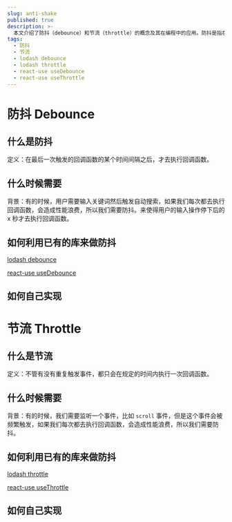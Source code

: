 ```yaml
---
slug: anti-shake
published: true
description: >-
  本文介绍了防抖（debounce）和节流（throttle）的概念及其在编程中的应用。防抖是指在最后一次触发事件后的特定时间间隔后执行回调函数，适用于如用户输入搜索关键词等场景，以避免频繁执行回调导致的性能浪费。节流则是指在规定时间内只执行一次回调函数，适用于如监听滚动事件等频繁触发的事件，同样为了优化性能。文中还提供了使用lodash和react-use库实现防抖和节流的方法，并简要说明了如何自行实现这两种技术。
tags:
  - 防抖
  - 节流
  - lodash debounce
  - lodash throttle
  - react-use useDebounce
  - react-use useThrottle
---
```


# 防抖 Debounce

## 什么是防抖

定义：在最后一次触发的回调函数的某个时间间隔之后，才去执行回调函数。

## 什么时候需要

背景：有的时候，用户需要输入关键词然后触发自动搜索，如果我们每次都去执行回调函数，会造成性能浪费，所以我们需要防抖。来使得用户的输入操作停下后的 x 秒才去执行回调函数。

## 如何利用已有的库来做防抖

[lodash debounce](https://lodash.com/docs/4.17.15#debounce)

[react-use useDebounce](https://github.com/streamich/react-use/blob/master/docs/useDebounce.md)

## 如何自己实现

# 节流 Throttle

## 什么是节流

定义：不管有没有重复触发事件，都只会在规定的时间内执行一次回调函数。

## 什么时候需要

背景：有的时候，我们需要监听一个事件，比如 `scroll` 事件，但是这个事件会被频繁触发，如果我们每次都去执行回调函数，会造成性能浪费，所以我们需要防抖。

## 如何利用已有的库来做防抖

[lodash throttle](https://lodash.com/docs/4.17.15#throttle)

[react-use useThrottle](https://github.com/streamich/react-use/blob/master/docs/useThrottle.md)

## 如何自己实现